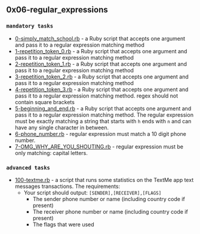 ## 0x06-regular_expressions

### `mandatory tasks`

* [0-simply_match_school.rb](https://github.com/j88moja-code/alx-system_engineering-devops/blob/main/0x06-regular_expressions/0-simply_match_school.rb) - a Ruby script that accepts one argument and pass it to a regular expression matching method
* [1-repetition_token_0.rb](https://github.com/j88moja-code/alx-system_engineering-devops/blob/main/0x06-regular_expressions/1-repetition_token_0.rb) - a Ruby script that accepts one argument and pass it to a regular expression matching method
* [2-repetition_token_1.rb](https://github.com/j88moja-code/alx-system_engineering-devops/blob/main/0x06-regular_expressions/2-repetition_token_1.rb) - a Ruby script that accepts one argument and pass it to a regular expression matching method
* [3-repetition_token_2.rb](https://github.com/j88moja-code/alx-system_engineering-devops/blob/main/0x06-regular_expressions/3-repetition_token_2.rb) - a Ruby script that accepts one argument and pass it to a regular expression matching method
* [4-repetition_token_3.rb](https://github.com/j88moja-code/alx-system_engineering-devops/blob/main/0x06-regular_expressions/4-repetition_token_3.rb) - a Ruby script that accepts one argument and pass it to a regular expression matching method. regex should not contain square brackets
* [5-beginning_and_end.rb](https://github.com/j88moja-code/alx-system_engineering-devops/blob/main/0x06-regular_expressions/5-beginning_and_end.rb) - a Ruby script that accepts one argument and pass it to a regular expression matching method. The regular expression must be exactly matching a string that starts with `h` ends with `n` and can have any single character in between.
* [6-phone_number.rb](https://github.com/j88moja-code/alx-system_engineering-devops/blob/main/0x06-regular_expressions/6-phone_number.rb) - regular expression must match a 10 digit phone number.
* [7-OMG_WHY_ARE_YOU_SHOUTING.rb](https://github.com/j88moja-code/alx-system_engineering-devops/blob/main/0x06-regular_expressions/7-OMG_WHY_ARE_YOU_SHOUTING.rb) - regular expression must be only matching: capital letters.

### `advanced tasks`

* [100-textme.rb]() - a script that runs some statistics on the TextMe app text messages transactions. The requirements:
	* Your script should output: `[SENDER],[RECEIVER],[FLAGS]`
		* The sender phone number or name (including country code if present)
		* The receiver phone number or name (including country code if present)
		* The flags that were used
